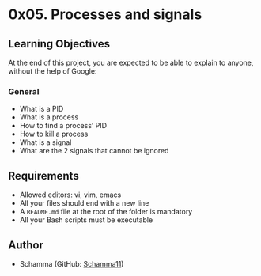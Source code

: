 # 0x05. Processes and signals

## Learning Objectives

At the end of this project, you are expected to be able to explain to anyone, without the help of Google:

### General

- What is a PID
- What is a process
- How to find a process’ PID
- How to kill a process
- What is a signal
- What are the 2 signals that cannot be ignored

## Requirements

- Allowed editors: vi, vim, emacs
- All your files should end with a new line
- A `README.md` file at the root of the folder is mandatory
- All your Bash scripts must be executable

## Author

- Schamma (GitHub: [Schamma11](https://github.com/Schamma11))
